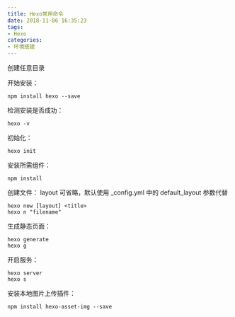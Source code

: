 ```yaml
---
title: Hexo常用命令
date: 2018-11-06 16:35:23
tags:
- Hexo
categories:
- 环境搭建
---
```


创建任意目录

开始安装：
```shell
npm install hexo --save
```

<!-- more -->

检测安装是否成功：
```shell
hexo -v
```

初始化：
```shell
hexo init
```

安装所需组件：
```shell
npm install
```

创建文件： layout 可省略，默认使用 _config.yml 中的 default_layout 参数代替
```shell
hexo new [layout] <title>
hexo n "filename"
```

生成静态页面：
```shell
hexo generate
hexo g
```

开启服务：
```shell
hexo server
hexo s
```

安装本地图片上传插件：
```shell
npm install hexo-asset-img --save
```